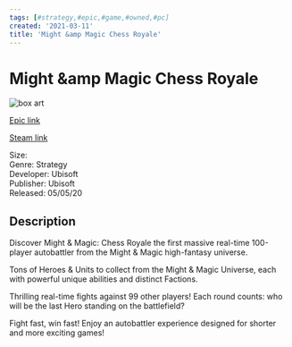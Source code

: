 ```yaml
---
tags: [#strategy,#epic,#game,#owned,#pc]
created: '2021-03-11'
title: 'Might &amp Magic Chess Royale'
---
```

# Might &amp Magic Chess Royale

![box art](https://cdn1.epicgames.com/82225e5cb4714006b335a50d840208c6/offer/EPIC_Key_Art_Landscape-MNMCR-3840x2160-9f436daddcd292d17ec8765b961fcc85.png?h=270&amp;resize=1&amp;w=480)

[Epic link](https://www.epicgames.com/store/en-US/p/might-and-magic-chess-royale)

[Steam link](https://store.steampowered.com/search/?term=Might%20&amp;%20Magic:%20Chess%20Royale)

Size:   
Genre: Strategy  
Developer: Ubisoft  
Publisher: Ubisoft  
Released: 05/05/20  

## Description

Discover Might &amp; Magic: Chess Royale the first massive real-time 100-player autobattler from the Might &amp; Magic high-fantasy universe. 

Tons of Heroes &amp; Units to collect from the Might &amp; Magic Universe, each with powerful unique abilities and distinct Factions.

Thrilling real-time fights against 99 other players! Each round counts: who will be the last Hero standing on the battlefield? 

Fight fast, win fast! Enjoy an autobattler experience designed for shorter and more exciting games! 
